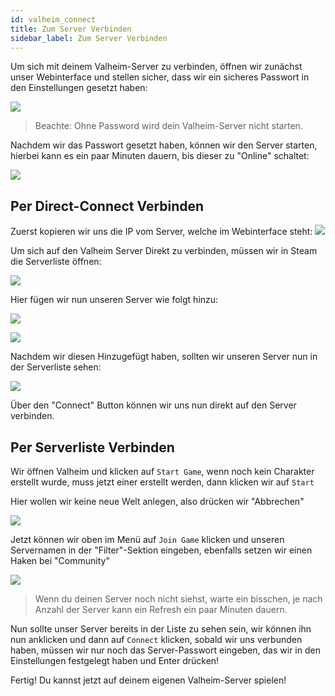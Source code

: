 ```yaml
---
id: valheim_connect
title: Zum Server Verbinden
sidebar_label: Zum Server Verbinden
---
```


Um sich mit deinem Valheim-Server zu verbinden, öffnen wir zunächst unser Webinterface und stellen sicher, dass wir ein sicheres Passwort in den Einstellungen gesetzt haben:

![](https://screensaver01.zap-hosting.com/index.php/s/bjZzJ9jJFSidAnw/preview)

> Beachte: Ohne Password wird dein Valheim-Server nicht starten.

Nachdem wir das Passwort gesetzt haben, können wir den Server starten, hierbei kann es ein paar Minuten dauern, bis dieser zu "Online" schaltet:

![](https://screensaver01.zap-hosting.com/index.php/s/D83iNmMQHtJmgTp/preview)

## Per Direct-Connect Verbinden

Zuerst kopieren wir uns die IP vom Server, welche im Webinterface steht:
![](https://screensaver01.zap-hosting.com/index.php/s/NJZoDEsmo6H8Bdc/preview)


Um sich auf den Valheim Server Direkt zu verbinden, müssen wir in Steam die Serverliste öffnen:

![](https://screensaver01.zap-hosting.com/index.php/s/WaPYS6qowjidXjm/preview)

Hier fügen wir nun unseren Server wie folgt hinzu:

![](https://screensaver01.zap-hosting.com/index.php/s/ymSyerFEkCCKzyc/preview)

![](https://screensaver01.zap-hosting.com/index.php/s/PM5MkKTksKqPwpP/preview)

Nachdem wir diesen Hinzugefügt haben, sollten wir unseren Server nun in der Serverliste sehen:

![](https://screensaver01.zap-hosting.com/index.php/s/BBiyLn2QdffQCrX/preview)

Über den "Connect" Button können wir uns nun direkt auf den Server verbinden.


## Per Serverliste Verbinden
Wir öffnen Valheim und klicken auf `Start Game`, wenn noch kein Charakter erstellt wurde, muss jetzt einer erstellt werden, dann klicken wir auf `Start`

Hier wollen wir keine neue Welt anlegen, also drücken wir "Abbrechen"

![](https://screensaver01.zap-hosting.com/index.php/s/8LetLjTjmgyBf2a/preview)

Jetzt können wir oben im Menü auf `Join Game` klicken und unseren Servernamen in der "Filter"-Sektion eingeben, ebenfalls setzen wir einen Haken bei "Community"

![](https://screensaver01.zap-hosting.com/index.php/s/YJg8Mj35RbXwtJH/preview)

> Wenn du deinen Server noch nicht siehst, warte ein bisschen, je nach Anzahl der Server kann ein Refresh ein paar Minuten dauern.

Nun sollte unser Server bereits in der Liste zu sehen sein, wir können ihn nun anklicken und dann auf `Connect` klicken, sobald wir uns verbunden haben, müssen wir nur noch das Server-Passwort eingeben, das wir in den Einstellungen festgelegt haben und Enter drücken!

Fertig! Du kannst jetzt auf deinem eigenen Valheim-Server spielen!

